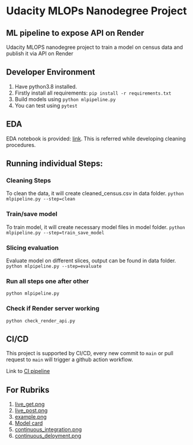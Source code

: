 # Udacity MLOPs Nanodegree Project

## ML pipeline to expose API on Render

Udacity MLOPS nanodegree project to train a model on census data and publish it via API on Render

## Developer Environment
1. Have python3.8 installed.
2. Firstly install all requirements: `pip install -r requirements.txt`
3. Build models using `python mlpipeline.py`
4. You can test using `pytest`

## EDA
EDA notebook is provided: [link](https://github.com/adityajn105/udacity-mlops/blob/main/eda/eda.ipynb). This is referred while developing cleaning procedures.

## Running individual Steps:

### Cleaning Steps

To clean the data, it will create cleaned_census.csv in data folder.
`python mlpipeline.py --step=clean`


### Train/save model

To train model, it will create necessary model files in model folder.
`python mlpipeline.py --step=train_save_model`

### Slicing evaluation

Evaluate model on different slices, output can be found in data folder.
`python mlpipeline.py --step=evaluate`

### Run all steps one after other

`python mlpipeline.py`

### Check if Render server working

`python check_render_api.py`

## CI/CD

This project is supported by CI/CD, every new commit to `main` or pull request to `main` will trigger a github action workflow. 

Link to [CI pipeline](https://github.com/adityajn105/udacity-mlops/actions/runs/6086935936/job/16514414503)

## For Rubriks

1. [live_get.png](https://github.com/adityajn105/udacity-mlops/blob/main/screenshots/live_get.png)
2. [live_post.png](https://github.com/adityajn105/udacity-mlops/blob/main/screenshots/live_post.png)
3. [example.png](https://github.com/adityajn105/udacity-mlops/blob/main/screenshots/example.png)
4. [Model card](https://github.com/adityajn105/udacity-mlops/blob/main/model_card_template.md)
5. [continuous_integration.png](https://github.com/adityajn105/udacity-mlops/blob/main/screenshots/continuous_integration.png)
6. [continuous_deloyment.png](https://github.com/adityajn105/udacity-mlops/blob/main/screenshots/continuous_deloyment.png)